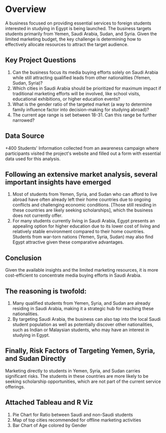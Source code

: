 # Overview
A business focused on providing essential services to foreign students interested in studying in Egypt is being launched.
The business targets students primarily from Yemen, Saudi Arabia, Sudan, and Syria. Given the limited marketing budget,
the key challenge is determining how to effectively allocate resources to attract the target audience.

## Key Project Questions
1) Can the business focus its media buying efforts solely on Saudi Arabia while still attracting qualified leads from other nationalities (Yemen, Sudan, Syria)?
2) Which cities in Saudi Arabia should be prioritized for maximum impact if traditional marketing efforts will be involved, like school visits, educational exhibitions, or higher education events?
3) What is the gender ratio of the targeted market (a way to determine family influence factor into decision-making for studying abroad)?
4) The current age range is set between 18-31. Can this range be further narrowed?

## Data Source
+400 Students' Information collected from an awareness campaign where participants visited the project's website and filled out a form with essential data used for this analysis.

## Following an extensive market analysis, several important insights have emerged
1) Most of students from Yemen, Syria, and Sudan who can afford to live abroad have often already left their home countries due to ongoing conflicts and challenging economic conditions. [Those still residing in these countries are likely seeking scholarships], which the business does not currently offer.
2) For many students currently living in Saudi Arabia, Egypt presents an appealing option for higher education due to its lower cost of living and relatively stable environment compared to their home countries. Students from war-torn nations (Yemen, Syria, Sudan) may also find Egypt attractive given these comparative advantages.

## Conclusion
Given the available insights and the limited marketing resources, it is more cost-efficient to concentrate media buying efforts in Saudi Arabia.

## The reasoning is twofold:

1) Many qualified students from Yemen, Syria, and Sudan are already residing in Saudi Arabia, making it a strategic hub for reaching these nationalities.
2) By targeting Saudi Arabia, the business can also tap into the local Saudi student population as well as potentially discover other nationalities, such as Indian or Malaysian students, who may have an interest in studying in Egypt.

## Finally, Risk Factors of Targeting Yemen, Syria, and Sudan Directly
Marketing directly to students in Yemen, Syria, and Sudan carries significant risks. The students in these countries are more likely to be seeking scholarship opportunities, which are not part of the current service offerings.

## Attached Tableau and R Viz
1) Pie Chart for Ratio between Saudi and non-Saudi students
2) Map of top cities recommended for offline marketing activities
3) Bar Chart of Age colored by Gender
